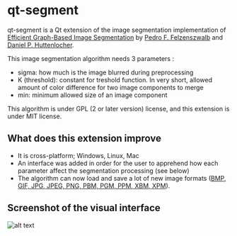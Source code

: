 qt-segment
==========

qt-segment is a Qt extension of the image segmentation implementation of
[Efficient Graph-Based Image Segmentation](http://cs.brown.edu/~pff/segment/) by
[Pedro F. Felzenszwalb](http://cs.brown.edu/~pff/) and [Daniel P. Huttenlocher](http://www.cs.cornell.edu/~dph/).

This image segmentation algorithm needs 3 parameters :
* sigma: how much is the image blurred during preprocessing
* K (threshold): constant for treshold function. In very short, allowed amount of color difference for two image components to merge
* min: minimum allowed size of an image component

This algorithm is under GPL (2 or later version) license, and this extension is under MIT license.

## What does this extension improve
* It is cross-platform; Windows, Linux, Mac
* An interface was added in order for the user to apprehend how each parameter affect the segmentation processing (see below)
* The algorithm can now load and save a lot of new image formats
([BMP, GIF, JPG, JPEG, PNG, PBM, PGM, PPM, XBM, XPM](http://qt-project.org/doc/qt-5.0/qtgui/qimage.html#reading-and-writing-image-files)).

## Screenshot of the visual interface
![alt text](https://raw.github.com/sdrdis/qt-segment/master/screenshot.png "Screenshot")
